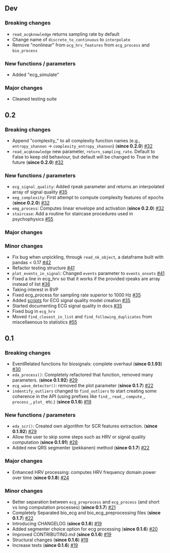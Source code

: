 ## Dev 

### Breaking changes
- `read_acqknowledge` returns sampling rate by default
- Change name of `discrete_to_continuous` to `interpolate`
- Remove "nonlinear" from `ecg_hrv_features` from `ecg_process` and `bio_process`
### New functions / parameters
- Added "ecg_simulate"
### Major changes
- Cleaned testing suite



## 0.2

### Breaking changes
- Append "complexity_" to all complexity function names (e.g., `entropy_shannon` -> `complexity_entropy_shannon`) (**since 0.2.0**) [#32](https://github.com/neuropsychology/NeuroKit.py/pull/32)
- `read_acqknowledge` new parameter, `return_sampling_rate`. Default to False to keep old behaviour, but default will be changed to True in the future (**since 0.2.0**) [#32](https://github.com/neuropsychology/NeuroKit.py/pull/32)


### New functions / parameters
- `ecg_signal_quality`: Added rpeak parameter and returns an interpolated array of signal quality [#35](https://github.com/neuropsychology/NeuroKit.py/pull/35)
- `eeg_complexity`: First attempt to compute complexity features of epochs (**since 0.2.0**) [#32](https://github.com/neuropsychology/NeuroKit.py/pull/32)
- `emg_process`: Computes linear envelope and activation (**since 0.2.0**) [#32](https://github.com/neuropsychology/NeuroKit.py/pull/32)
- `staircase`: Add a routine for staircase procedures used in psychophysics [#55](https://github.com/neuropsychology/NeuroKit.py/pull/55)

### Major changes


### Minor changes
- Fix bug when unpickling, througk `read_nk_object`, a dataframe built with pandas < 0.17 [#42](https://github.com/neuropsychology/NeuroKit.py/pull/42)
- Refactor testing structure [#41](https://github.com/neuropsychology/NeuroKit.py/pull/41)
- `plot_events_in_signal`: Changed `events` parameter to `events_onsets` [#41](https://github.com/neuropsychology/NeuroKit.py/pull/41)
- Fixed a line in ecg_hrv so that it works if the provided rpeaks are array instead of list [#36](https://github.com/neuropsychology/NeuroKit.py/pull/36)
- Taking interest in BVP
- Fixed ecg_process for sampling rate superior to 1000 Hz [#35](https://github.com/neuropsychology/NeuroKit.py/pull/35)
- Added [scripts](https://github.com/neuropsychology/NeuroKit.py/tree/master/utils/ecg_signal_quality_model_creation) for ECG signal quality model creation [#35](https://github.com/neuropsychology/NeuroKit.py/pull/35)
- Started documenting ECG signal quality in docs [#35](https://github.com/neuropsychology/NeuroKit.py/pull/35)
- Fixed bug in `ecg_hrv`
- Moved `find_closest_in_list` and `find_following_duplicates` from miscellaenous to statistics [#55](https://github.com/neuropsychology/NeuroKit.py/pull/55)


## 0.1

### Breaking changes
- EventRelated functions for biosignals: complete overhaul (**since 0.1.93**) [#30](https://github.com/neuropsychology/NeuroKit.py/pull/30)
- `eda_process()`: Completely refactored that function,  removed many parameters. (**since 0.1.92**) [#29](https://github.com/neuropsychology/NeuroKit.py/pull/29)
- `ecg_wave_detector()`: removed the plot parameter (**since 0.1.7**) [#22](https://github.com/neuropsychology/NeuroKit.py/pull/22)
- `indentify_outliers` changed to `find_outliers` to start creating some coherence in the API (using prefixes like `find_`, `read_`, `compute_`, `process_`, `plot_` etc.) (**since 0.1.6**) [#19](https://github.com/neuropsychology/NeuroKit.py/pull/19) 
### New functions / parameters
- `eda_scr()`: Created own algorithm for SCR features extraction. (**since 0.1.92**) [#29](https://github.com/neuropsychology/NeuroKit.py/pull/29)
- Allow the user to skip some steps such as HRV or signal quality computation (**since 0.1.91**) [#28](https://github.com/neuropsychology/NeuroKit.py/pull/28)
- Added new QRS segmenter (pekkanen) method (**since 0.1.7**) [#22](https://github.com/neuropsychology/NeuroKit.py/pull/22)
### Major changes
- Enhanced HRV processing: computes HRV frequency domain power over time (**since 0.1.8**) [#24](https://github.com/neuropsychology/NeuroKit.py/pull/24)
### Minor changes
- Better separation between `ecg_preprocess` and `ecg_process` (and short vs long computation processes) (**since 0.1.7**) [#21](https://github.com/neuropsychology/NeuroKit.py/pull/21)
- Completely Separated bio_ecg and bio_ecg_preprocessing files (**since 0.1.7**) [#22](https://github.com/neuropsychology/NeuroKit.py/pull/22)
- Introducing CHANGELOG (**since 0.1.6**) [#19](https://github.com/neuropsychology/NeuroKit.py/pull/19)
- Added segmenter choice option for ecg processing (**since 0.1.6**) [#20](https://github.com/neuropsychology/NeuroKit.py/pull/20)
- Improved CONTRIBUTING.md (**since 0.1.6**) [#19](https://github.com/neuropsychology/NeuroKit.py/pull/19)
- Structural changes (**since 0.1.6**) [#19](https://github.com/neuropsychology/NeuroKit.py/pull/19)
- Increase tests (**since 0.1.6**) [#19](https://github.com/neuropsychology/NeuroKit.py/pull/19)


